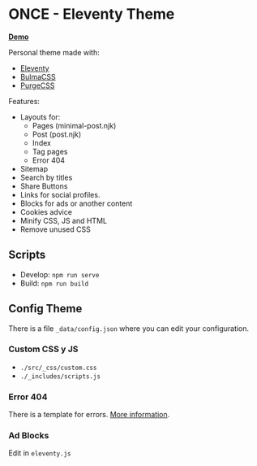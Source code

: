 # ONCE - Eleventy Theme

[**Demo**](https://heuristic-neumann-4af78b.netlify.app/)

Personal theme made with:
- [Eleventy](https://www.11ty.dev/)
- [BulmaCSS](https://bulma.io/)
- [PurgeCSS](https://purgecss.com/)

Features:

- Layouts for:
  - Pages (minimal-post.njk)
  - Post (post.njk)
  - Index
  - Tag pages
  - Error 404
- Sitemap
- Search by titles
- Share Buttons
- Links for social profiles.
- Blocks for ads or another content
- Cookies advice
- Minify CSS, JS and HTML
- Remove unused CSS

## Scripts

- Develop: `npm run serve`
- Build: `npm run build`

## Config Theme

There is a file `_data/config.json` where you can edit your configuration.

### Custom CSS y JS
- `./src/_css/custom.css`
- `./_includes/scripts.js`

### Error 404

There is a template for errors. [More information](https://www.11ty.dev/docs/quicktips/not-found/).

### Ad Blocks

Edit in `eleventy.js`
